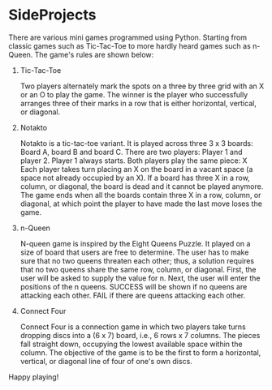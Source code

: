 # SideProjects

There are various mini games programmed using Python. Starting from classic games such as Tic-Tac-Toe to more hardly heard games such as n-Queen.
The game's rules are shown below:


1. Tic-Tac-Toe

   Two players alternately mark the spots on a three by three grid with an X or an O to play the game. 
   The winner is the player who successfully arranges three of their marks in a row that is either horizontal, vertical, or diagonal.
   
2. Notakto

   Notakto is a tic-tac-toe variant. It is played across three 3 x 3 boards: Board A, board B and board C.
   There are two players: Player 1 and player 2. Player 1 always starts. Both players play the same piece: X
   Each player takes turn placing an X on the board in a vacant space (a space not already occupied by an X).
   If a board has three X in a row, column, or diagonal, the board is dead and it cannot be played anymore.
   The game ends when all the boards contain three X in a row, column, or diagonal, at which point the player to have made the last move loses the game.
   
3. n-Queen

   N-queen game is inspired by the Eight Queens Puzzle. It played on a size of board that users are free to determine. The user has to make sure
   that no two queens threaten each other; thus, a solution requires that no two queens share the same row, column, or diagonal.
   First, the user will be asked to supply the value for n. Next, the user will enter the positions of the n queens.
   SUCCESS will be shown if no queens are attacking each other. FAIL if there are queens attacking each other. 
   
4. Connect Four

   Connect Four is a connection game in which two players take turns dropping discs into a (6 x 7) board, i.e., 6 rows x 7 columns. 
   The pieces fall straight down, occupying the lowest available space within the column. 
   The objective of the game is to be the first to form a horizontal, vertical, or diagonal line of four of one's own discs.
   
   
Happy playing!

